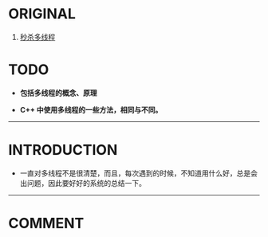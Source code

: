 

# ORIGINAL
  1. [秒杀多线程](https://blog.csdn.net/column/details/killthreadseries.html)



# TODO






  * **包括多线程的概念、原理**


  * **C++ 中使用多线程的一些方法，相同与不同。**





* * *





# INTRODUCTION






  * 一直对多线程不是很清楚，而且，每次遇到的时候，不知道用什么好，总是会出问题，因此要好好的系统的总结一下。


























* * *





# COMMENT
